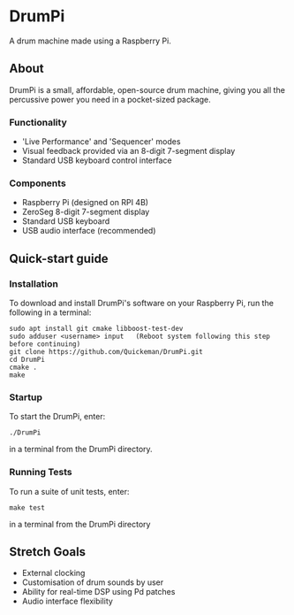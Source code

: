 # DrumPi
A drum machine made using a Raspberry Pi.

## About
DrumPi is a small, affordable, open-source drum machine, giving you all the percussive power you need in a pocket-sized package.

### Functionality
- 'Live Performance' and 'Sequencer' modes
- Visual feedback provided via an 8-digit 7-segment display
- Standard USB keyboard control interface

### Components
- Raspberry Pi (designed on RPI 4B)
- ZeroSeg 8-digit 7-segment display
- Standard USB keyboard
- USB audio interface (recommended)

## Quick-start guide
### Installation 
To download and install DrumPi's software on your Raspberry Pi, run the following in a terminal:
```
sudo apt install git cmake libboost-test-dev
sudo adduser <username> input	(Reboot system following this step before continuing)
git clone https://github.com/Quickeman/DrumPi.git
cd DrumPi
cmake .
make
```

### Startup
To start the DrumPi, enter:
```
./DrumPi
```
in a terminal from the DrumPi directory.

### Running Tests
To run a suite of unit tests, enter:
```
make test
```
in a terminal from the DrumPi directory

## Stretch Goals
- External clocking
- Customisation of drum sounds by user
- Ability for real-time DSP using Pd patches
- Audio interface flexibility 
